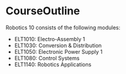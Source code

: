 # CourseOutline 

Robotics 10 consists of the following modules:
* ELT1010: Electro-Assembly 1
* ELT1030: Conversion & Distribution
* ELT1050: Electronic Power Supply 1
* ELT1080: Control Systems
* ELT1140: Robotics Applications
